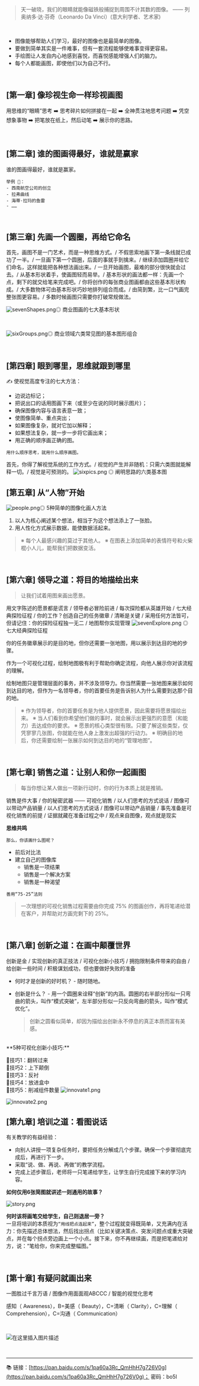 > 天一破晓，我们的眼睛就能像磁铁般捕捉到周围不计其数的图像。
  —— 列奥纳多·达·芬奇（Leonardo Da Vinci）(意大利学者、艺术家)
  
<br>

- 图像能够帮助人们学习，最好的图像也是最简单的图像。
- 要做到简单其实是一件难事，但有一套流程能够使难事变得更容易。
- 手绘图让人发自内心地感到喜悦，而喜悦感能增强人们的脑力。
- 每个人都能画图，即使他们以为自己不行。


<br>

## [第一章] 像珍视生命一样珍视画图
用思维的“眼睛”思考 ➡️ 思考碎片如何拼接在一起 ➡️ 全神贯注地思考问题 ➡️ 凭空想象事物 ➡️ 把笔放在纸上，然后动笔 ➡️ 展示你的思路。 

<br>

## [第二章] 谁的图画得最好，谁就是赢家
谁的图画得最好，谁就是赢家。
```
举例 🌰：
- 西南航空公司的创立
- 拉弗曲线
- 海蒂·拉玛的鱼雷
- ……
```
<br>

## [第三章] 先画一个圆圈，再给它命名
首先，画图不是一门艺术，而是一种思维方式。/ 不假思索地画下第一条线就已成功了一半。/ 一旦画下第一个圆圈，后面的事就手到擒来。/ 继续添加圆圈并给它们命名，这样就能把各种想法画出来。/ 一旦开始画图，最难的部分很快就会过去。/ 从基本形状着手，使画图轻而易举。/ 基本形状的画法都一样：先画一个点，剩下的就交给笔来完成吧。/ 你将创作的每张商业图画都由这些基本形状构成。/ 大多数物体可由基本形状巧妙地排列组合而成。/ 由简到繁，比一口气画完整张图更容易。/ 多数时候画图只需要你打破常规做法。

![sevenShapes.png](https://upload-images.jianshu.io/upload_images/20571728-1fb1d18a3f751a82.png?imageMogr2/auto-orient/strip%7CimageView2/2/w/480)◎ 商业图画的七大基本形状 

<br>

![sixGroups.png](https://upload-images.jianshu.io/upload_images/20571728-d9280f40a08d3bc4.png?imageMogr2/auto-orient/strip%7CimageView2/2/w/480)◎ 商业领域六类常见图的基本图形组合

<br>

## [第四章] 眼到哪里，思维就跟到哪里
✍️ 使视觉高度专注的七大方法：
- 边说边标记；
- 把说出口的话用图画下来（或至少在说的同时展示图片）；
- 确保图像内容与语言表意一致；
- 使图像简单、重点突出；
- 如果图像复杂，就对它加以解释；
- 如果想法复杂，就一步一步将它画出来；
- 用正确的顺序画正确的图。


```
用什么顺序思考，就用什么顺序画图。
```

首先，你得了解视觉系统的工作方式。/ 视觉的产生并非随机：只需六类图就能解释一切。/ 视觉是可预测的。
![sixpics.png](https://upload-images.jianshu.io/upload_images/20571728-25dd7809d8981472.png?imageMogr2/auto-orient/strip%7CimageView2/2/w/500) ◎ 阐明思路的六类基本图
<br>

## [第五章] 从“人物”开始
![people.png](https://upload-images.jianshu.io/upload_images/20571728-174bd6aa38086034.png?imageMogr2/auto-orient/strip%7CimageView2/2/w/220)◎ 5种简单的图像化画人方法 
<br>
1. 以人为核心阐述某个想法，相当于为这个想法添上了一张脸。
2. 用人性化方式展示数据，能使数据活起来。

> ※ 每个人最感兴趣的莫过于其他人。
  ※ 在图表上添加简单的表情符号和火柴棍小人儿，能帮我们把数据变活。

<br>

## [第六章] 领导之道：将目的地描绘出来
> 让我们试着用图来画出愿景。 

用文字陈述的愿景都是谎言 / 领导者必冒险前进 / 每次探险都从英雄开始 / 七大经典探险征程 / 你的工作？创造自己的任务徽章 / 清晰是关键 / 采用任何方法皆可，但请记住：你的探险征程独一无二 / 地图帮你实现管理
![sevenExplore.png](https://upload-images.jianshu.io/upload_images/20571728-d288954ae4ae8cf4.png?imageMogr2/auto-orient/strip%7CimageView2/2/w/400)
◎ 七大经典探险征程

你的任务徽章展示的是目的地，但你还需要一张地图，用以展示到达目的地的步骤。

作为一个可视化过程，绘制地图极有利于帮助你确定流程，向他人展示你对该流程的理解。

绘制地图只是管理层面的事务，并不涉及领导力。你当然需要一张地图来展示如何到达目的地，但作为一名领导者，你的首要任务是告诉别人为什么需要到达那个目的地。

> ※ 作为领导者，你的首要任务是为他人提供愿景，因此需要将愿景描绘出来。
※ 当人们看到你希望他们做的事时，就会展示出更强烈的意愿（和能力）去达成你的要求。
※ 愿景的核心类型很有限。只要了解这些类型，仅凭寥寥几张图，你就能在他人身上激发出超强的行动力。
※ 明确目的地后，你还需要绘制一张展示如何到达目的地的“管理地图”。

<br>

## [第七章] 销售之道：让别人和你一起画图
> 每当你想让某人做出一项新行动时，你的行为本质上就是推销。

销售是件大事 / 你的秘密武器 —— 可视化销售 / 以人们思考的方式说话 / 图像可以带动产品销量 / 以人们思考的方式说话 / 图像可以带动产品销量 / 事先准备是可视化销售的前提 / 证据就藏在准备过程之中 / 观点来自图像，观点就是现实

**思维共鸣**

`那么，你该画什么图呢？`
- 前后对比法
- 建立自己的图像库
 	+ 销售是一项结果
 	+ 销售是一个解决方案
 	+ 销售是一种渴望
 	
`善用“75-25”法则`
> 一次理想的可视化销售过程需要由你完成 75% 的图画创作，再将笔递给潜在客户，并帮助对方画完剩下的 25%。

<br>

## [第八章] 创新之道：在画中颠覆世界
创新是金 / 实现创新的真正技法 / 可视化创新小技巧 / 拥抱限制条件带来的自由 / 给创新一些时间 / 积极谋划成功，但也要做好失败的准备
- 何时才是创新的好时机？ - 随时随地。
- 创新是什么？ - 用一个圆圈来诠释“创新”的内涵。圆圈的右半部分形似一只弯曲的箭头，叫作“模式突破”，左半部分形似一只反向弯曲的箭头，叫作“模式优化”。

	> 创新之圆看似简单，却因为描绘出创新永不停息的真正本质而富有美感。

<br>
**5种可视化创新小技巧:**

🌟技巧1：翻转过来<br>
🌟技巧2：上下颠倒<br>
🌟技巧3：反衬<br>
🌟技巧4：放进盒中<br>
🌟技巧5：削减组件数量
![innovate1.png](https://upload-images.jianshu.io/upload_images/20571728-6d39b76509a1461c.png?imageMogr2/auto-orient/strip%7CimageView2/2/w/480)

![innovate2.png](https://upload-images.jianshu.io/upload_images/20571728-0d2990871705f0a9.png?imageMogr2/auto-orient/strip%7CimageView2/2/w/480)
<br>

## [第九章] 培训之道：看图说话
有关教学的有益经验：
- 向别人讲授一项复杂任务时，要把任务分解成几个步骤。确保一个步骤彻底完成后，再进行下一步。
- 采取“说、做、再说、再做”的教学流程。
- 完成上述步骤后，老师将一只笔递给学生，让学生自行完成接下来的学习内容。

**如何仅用6张简图就讲述一则通用的故事？**

![story.png](https://upload-images.jianshu.io/upload_images/20571728-cba90334467f64bd.png?imageMogr2/auto-orient/strip%7CimageView2/2/w/640)

**何时该将画笔交给学生，自己则退居一旁？**<br>
一旦将培训的本质视为`“用线把点连起来”`，整个过程就变得既简单，又充满内在活力：你先描述总体想法，然后找出拐点（比如关键决策点、突发问题点或重大突破点，并在每个拐点旁边画上一个小点。接下来，你不再继续画，而是把笔递给对方，说：“笔给你，你来完成整幅图。”

<br>

## [第十章] 有疑问就画出来
一图胜过千言万语 / 图像作用面面观ABCCC / 智能的视觉化思考

感知（ Awareness），B=美感（ Beauty），C=清晰（ Clarity），C=理解（ Comprehension），C=沟通（ Communication）


<br>

![在这里插入图片描述](https://upload-images.jianshu.io/upload_images/20571728-d0fa327c3775563a?imageMogr2/auto-orient/strip%7CimageView2/2/w/1240)


<br><hr>

📚 链接：[https://pan.baidu.com/s/1pa60a3Rc_QmHhH7g726V0g](https://pan.baidu.com/s/1pa60a3Rc_QmHhH7g726V0g)；  密码：bo5l

